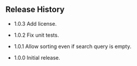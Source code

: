 ## Release History

* 1.0.3 Add license.

* 1.0.2 Fix unit tests.

* 1.0.1 Allow sorting even if search query is empty.

* 1.0.0 Initial release.
